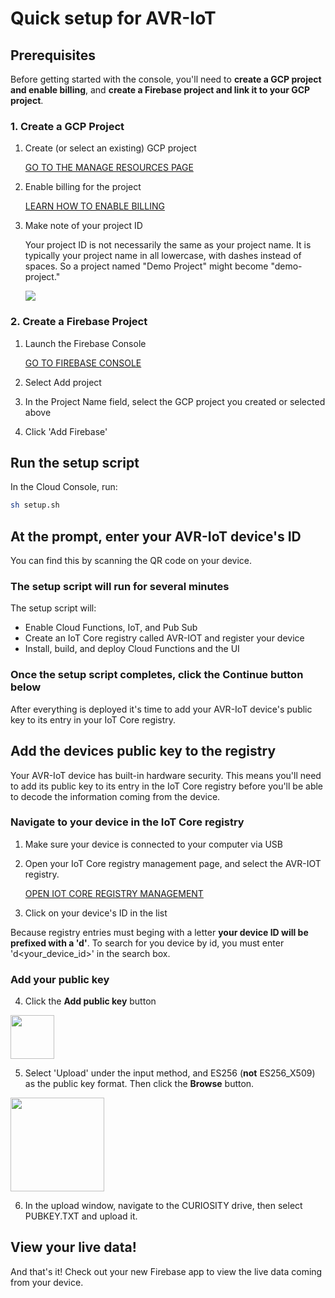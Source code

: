 # Quick setup for AVR-IoT

## Prerequisites
Before getting started with the console, you'll need to **create a GCP project and enable billing**, and **create a Firebase project and link it to your GCP project**.

### 1. Create a GCP Project

1. Create (or select an existing) GCP project

    [GO TO THE MANAGE RESOURCES PAGE](https://console.cloud.google.com/cloud-resource-manager)

2. Enable billing for the project

    [LEARN HOW TO ENABLE BILLING](https://cloud.google.com/billing/docs/how-to/modify-project)

3. Make note of your project ID

    Your project ID is not necessarily the same as your project name. It is typically your project name in all lowercase, with dashes instead of spaces. So a project named "Demo Project" might become "demo-project."

    <img src="https://storage.googleapis.com/avr-iot-media/project-id.png">

### 2. Create a Firebase Project

1. Launch the Firebase Console

    [GO TO FIREBASE CONSOLE](https://console.firebase.google.com/u/0/)

2. Select Add project

3. In the Project Name field, select the GCP project you created or selected above

4. Click 'Add Firebase'

## Run the setup script

In the Cloud Console, run:

```bash
sh setup.sh
```

## At the prompt, enter your AVR-IoT device's ID 

You can find this by scanning the QR code on your device. 

### The setup script will run for several minutes

The setup script will:
* Enable Cloud Functions, IoT, and Pub Sub
* Create an IoT Core registry called AVR-IOT and register your device
* Install, build, and deploy Cloud Functions and the UI

### Once the setup script completes, click the Continue button below 

After everything is deployed it's time to add your AVR-IoT device's public key to its entry in your IoT Core registry.

## Add the devices public key to the registry

Your AVR-IoT device has built-in hardware security. This means you'll need to add its public key to its entry in the IoT Core registry before you'll be able to decode the information coming from the device. 

### Navigate to your device in the IoT Core registry 

1. Make sure your device is connected to your computer via USB

2. Open your IoT Core registry management page, and select the AVR-IOT registry.

    [OPEN IOT CORE REGISTRY MANAGEMENT](https://console.cloud.google.com/iot/registries)

3. Click on your device's ID in the list 

Because registry entries must beging with a letter **your device ID will be prefixed with a 'd'**. To search for you device by id, you must enter 'd<your_device_id>' in the search box.

### Add your public key

4. Click the **Add public key** button

<img src="https://storage.googleapis.com/avr-iot-media/iotcore-addpub.png" height="70">

5. Select 'Upload' under the input method, and ES256 (**not** ES256_X509) as the public key format. Then click the **Browse** button.

<img src="https://storage.googleapis.com/avr-iot-media/iotcore-addauthkey.png" height="150">

6. In the upload window, navigate to the CURIOSITY drive, then select PUBKEY.TXT and upload it. 

## View your live data!

And that's it! Check out your new Firebase app to view the live data coming from your device. 
